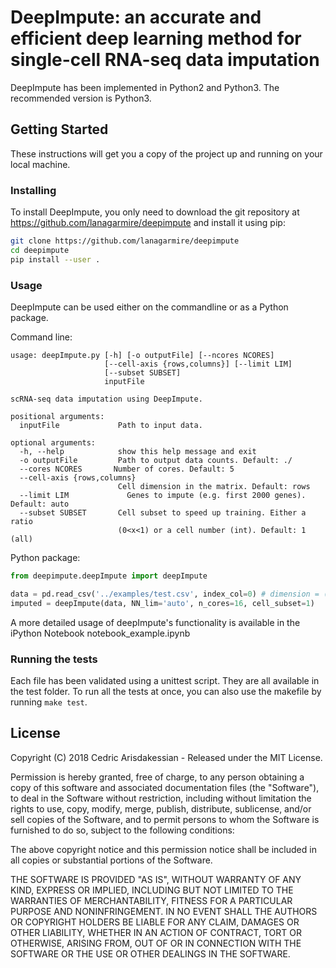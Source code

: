 # DeepImpute: an accurate and efficient deep learning method for single-cell RNA-seq data imputation

DeepImpute has been implemented in Python2 and Python3. The recommended version is Python3.

## Getting Started

These instructions will get you a copy of the project up and running on your local machine.

### Installing

To install DeepImpute, you only need to download the git repository at https://github.com/lanagarmire/deepimpute and install it using pip:

```bash
git clone https://github.com/lanagarmire/deepimpute
cd deepimpute
pip install --user .
```

### Usage

DeepImpute can be used either on the commandline or as a Python package.

Command line:

```
usage: deepImpute.py [-h] [-o outputFile] [--ncores NCORES]
                     [--cell-axis {rows,columns}] [--limit LIM]
                     [--subset SUBSET]
                     inputFile

scRNA-seq data imputation using DeepImpute.

positional arguments:
  inputFile             Path to input data.

optional arguments:
  -h, --help            show this help message and exit
  -o outputFile         Path to output data counts. Default: ./
  --cores NCORES       Number of cores. Default: 5
  --cell-axis {rows,columns}
                        Cell dimension in the matrix. Default: rows
  --limit LIM             Genes to impute (e.g. first 2000 genes). Default: auto
  --subset SUBSET       Cell subset to speed up training. Either a ratio
                        (0<x<1) or a cell number (int). Default: 1 (all)
```

Python package:

```python
from deepimpute.deepImpute import deepImpute

data = pd.read_csv('../examples/test.csv', index_col=0) # dimension = (cells x genes)
imputed = deepImpute(data, NN_lim='auto', n_cores=16, cell_subset=1)
```

A more detailed usage of deepImpute's functionality is available in the iPython Notebook notebook_example.ipynb

### Running the tests

Each file has been validated using a unittest script. They are all available in the test folder.
To run all the tests at once, you can also use the makefile by running `make test`.

## License

Copyright (C) 2018 Cedric Arisdakessian - Released under the MIT License.

Permission is hereby granted, free of charge, to any person obtaining a copy of this software and associated documentation files (the "Software"), to deal in the Software without restriction, including without limitation the rights to use, copy, modify, merge, publish, distribute, sublicense, and/or sell copies of the Software, and to permit persons to whom the Software is furnished to do so, subject to the following conditions:

The above copyright notice and this permission notice shall be included in all copies or substantial portions of the Software.

THE SOFTWARE IS PROVIDED "AS IS", WITHOUT WARRANTY OF ANY KIND, EXPRESS OR IMPLIED, INCLUDING BUT NOT LIMITED TO THE WARRANTIES OF MERCHANTABILITY, FITNESS FOR A PARTICULAR PURPOSE AND NONINFRINGEMENT. IN NO EVENT SHALL THE AUTHORS OR COPYRIGHT HOLDERS BE LIABLE FOR ANY CLAIM, DAMAGES OR OTHER LIABILITY, WHETHER IN AN ACTION OF CONTRACT, TORT OR OTHERWISE, ARISING FROM, OUT OF OR IN CONNECTION WITH THE SOFTWARE OR THE USE OR OTHER DEALINGS IN THE SOFTWARE.
